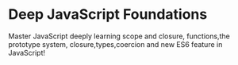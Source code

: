 # Deep JavaScript Foundations
Master JavaScript deeply learning scope and closure, functions,the prototype system, closure,types,coercion and new ES6 feature in JavaScript!


